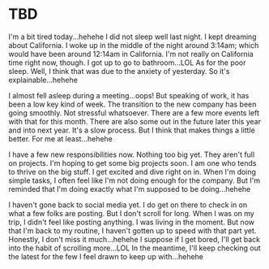 # TBD

I'm a bit tired today...hehehe I did not sleep well last night. I kept dreaming about California. I woke up in the middle of the night around 3:14am; which would have been around 12:14am in California. I'm not really on California time right now, though. I got up to go to bathroom...LOL As for the poor sleep. Well, I think that was due to the anxiety of yesterday. So it's explainable...hehehe

I almost fell asleep during a meeting...oops! But speaking of work, it has been a low key kind of week. The transition to the new company has been going smoothly. Not stressful whatsoever. There are a few more events left with that for this month. There are also some out in the future later this year and into next year. It's a slow process. But I think that makes things a little better. For me at least...hehehe

I have a few new responsibilities now. Nothing too big yet. They aren't full on projects. I'm hoping to get some big projects soon. I am one who tends to thrive on the big stuff. I get excited and dive right on in. When I'm doing simple tasks, I often feel like I'm not doing enough for the company. But I'm reminded that I'm doing exactly what I'm supposed to be doing...hehehe

I haven't gone back to social media yet. I do get on there to check in on what a few folks are posting. But I don't scroll for long. When I was on my trip, I didn't feel like posting anything. I was living in the moment. But now that I'm back to my routine, I haven't gotten up to speed with that part yet. Honestly, I don't miss it much...hehehe I suppose if I get bored, I'll get back into the habit of scrolling more...LOL In the meantime, I'll keep checking out the latest for the few I feel drawn to keep up with...hehehe

